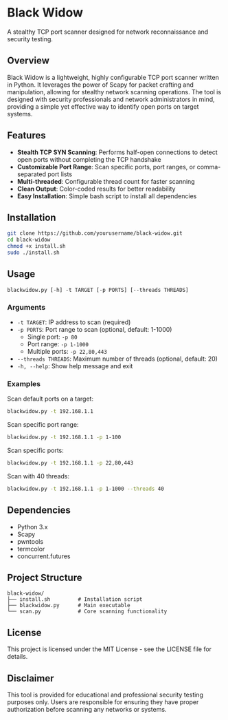 # Black Widow

A stealthy TCP port scanner designed for network reconnaissance and security testing.

## Overview

Black Widow is a lightweight, highly configurable TCP port scanner written in Python. It leverages the power of Scapy for packet crafting and manipulation, allowing for stealthy network scanning operations. The tool is designed with security professionals and network administrators in mind, providing a simple yet effective way to identify open ports on target systems.

## Features

- **Stealth TCP SYN Scanning**: Performs half-open connections to detect open ports without completing the TCP handshake
- **Customizable Port Range**: Scan specific ports, port ranges, or comma-separated port lists
- **Multi-threaded**: Configurable thread count for faster scanning
- **Clean Output**: Color-coded results for better readability
- **Easy Installation**: Simple bash script to install all dependencies

## Installation

```bash
git clone https://github.com/yourusername/black-widow.git
cd black-widow
chmod +x install.sh
sudo ./install.sh
```

## Usage

```
blackwidow.py [-h] -t TARGET [-p PORTS] [--threads THREADS]
```

### Arguments

- `-t TARGET`: IP address to scan (required)
- `-p PORTS`: Port range to scan (optional, default: 1-1000)
  - Single port: `-p 80`
  - Port range: `-p 1-1000`
  - Multiple ports: `-p 22,80,443`
- `--threads THREADS`: Maximum number of threads (optional, default: 20)
- `-h, --help`: Show help message and exit

### Examples

Scan default ports on a target:
```bash
blackwidow.py -t 192.168.1.1
```

Scan specific port range:
```bash
blackwidow.py -t 192.168.1.1 -p 1-100
```

Scan specific ports:
```bash
blackwidow.py -t 192.168.1.1 -p 22,80,443
```

Scan with 40 threads:
```bash
blackwidow.py -t 192.168.1.1 -p 1-1000 --threads 40
```

## Dependencies

- Python 3.x
- Scapy
- pwntools
- termcolor
- concurrent.futures

## Project Structure

```
black-widow/
├── install.sh         # Installation script
├── blackwidow.py      # Main executable
└── scan.py            # Core scanning functionality
```

## License

This project is licensed under the MIT License - see the LICENSE file for details.

## Disclaimer

This tool is provided for educational and professional security testing purposes only. Users are responsible for ensuring they have proper authorization before scanning any networks or systems.

